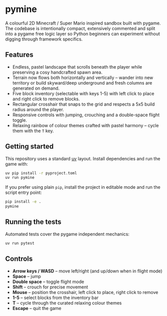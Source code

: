 # pymine

A colourful 2D Minecraft / Super Mario inspired sandbox built with
pygame.  The codebase is intentionally compact, extensively commented and
split into a pygame free logic layer so Python beginners can experiment
without digging through framework specifics.

## Features

* Endless, pastel landscape that scrolls beneath the player while preserving a cosy handcrafted spawn area.
* Terrain now flows both horizontally and vertically – wander into new territory or build skyward/deep underground and fresh columns are generated on demand.
* Five block inventory (selectable with keys 1-5) with left click to place and right click to remove blocks.
* Rectangular crosshair that snaps to the grid and respects a 5x5 build radius around the player.
* Responsive controls with jumping, crouching and a double-space flight toggle.
* Relaxing rainbow of colour themes crafted with pastel harmony – cycle them with the ``T`` key.

## Getting started

This repository uses a standard [uv](https://github.com/astral-sh/uv)
layout.  Install dependencies and run the game with:

```bash
uv pip install -r pyproject.toml
uv run pymine
```

If you prefer using plain `pip`, install the project in editable mode and
run the script entry point:

```bash
pip install -e .
pymine
```

## Running the tests

Automated tests cover the pygame independent mechanics:

```bash
uv run pytest
```

## Controls

* **Arrow keys / WASD** – move left/right (and up/down when in flight mode)
* **Space** – jump
* **Double space** – toggle flight mode
* **Shift** – crouch for precise movement
* **Mouse** – position the crosshair, left click to place, right click to remove
* **1-5** – select blocks from the inventory bar
* **T** – cycle through the curated relaxing colour themes
* **Escape** – quit the game
